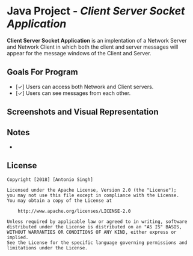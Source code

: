 # Java Project  - *Client Server Socket Application*

**Client Server Socket Application** is an implentation of a Network Server and Network Client in which both the client and server messages will appear for the message windows of the Client and Server.

## Goals For Program

- [✓] Users can access both Network and Client servers.
- [✓] Users can see messages from each other.

## Screenshots and Visual Representation


## Notes

-

## License

    Copyright [2018] [Antonio Singh]

    Licensed under the Apache License, Version 2.0 (the "License");
    you may not use this file except in compliance with the License.
    You may obtain a copy of the License at

        http://www.apache.org/licenses/LICENSE-2.0

    Unless required by applicable law or agreed to in writing, software
    distributed under the License is distributed on an "AS IS" BASIS,
    WITHOUT WARRANTIES OR CONDITIONS OF ANY KIND, either express or implied.
    See the License for the specific language governing permissions and
    limitations under the License.

